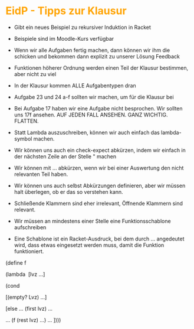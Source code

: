 # <font color = "orange">EidP - Tipps zur Klausur</font>
- Gibt ein neues Beispiel zu rekursiver Induktion in Racket 
    
- Beispiele sind im Moodle-Kurs verfügbar 
    
- Wenn wir alle Aufgaben fertig machen, dann können wir ihm die schicken und bekommen dann explizit zu unserer Lösung Feedback 
    
- Funktionen höherer Ordnung werden einen Teil der Klausur bestimmen, aber nicht zu viel 
    
- In der Klausur kommen ALLE Aufgabentypen dran 
    
- Aufgabe 23 und 24 a-f sollten wir machen, um für die Klausur bei  
    
- Bei Aufgabe 17 haben wir eine Aufgabe nicht besprochen. Wir sollten uns 17f ansehen. AUF JEDEN FALL ANSEHEN. GANZ WICHTIG. FLATTEN. 
    
- Statt Lambda auszuschreiben, können wir auch einfach das lambda-symbol machen. 
    
- Wir können uns auch ein check-expect abkürzen, indem wir einfach in der nächsten Zeile an der Stelle " machen 
    
- Wir können mit … abkürzen, wenn wir bei einer Auswertung den nicht relevanten Teil haben. 
    
- Wir können uns auch selbst Abkürzungen definieren, aber wir müssen halt überlegen, ob er das so verstehen kann. 
    
- Schließende Klammern sind eher irrelevant, Öffnende Klammern sind relevant. 
    
- Wir müssen an mindestens einer Stelle eine Funktionsschablone aufschreiben 
    

- Eine Schablone ist ein Racket-Ausdruck, bei dem durch … angedeutet wird, dass etwas eingesetzt werden muss, damit die Funktion funktioniert. 
    

(define f 

(lambda  [lvz …] 

(cond 

[(empty? Lvz) …] 

[else … (first lvz) … 

… (f (rest lvz) …) … ])))